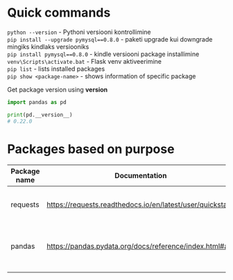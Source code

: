 # Quick commands
```python --version``` - Pythoni versiooni kontrollimine  
```pip install --upgrade pymysql==0.8.0``` - paketi upgrade kui downgrade mingiks kindlaks versiooniks  
```pip install pymysql==0.8.0``` - kindle versiooni package installimine  
```venv\Scripts\activate.bat``` - Flask venv aktiveerimine  
```pip list``` - lists installed packages  
```pip show <package-name>``` - shows information of specific package

Get package version using __version__
```python
import pandas as pd

print(pd.__version__)
# 0.22.0
```



# Packages based on purpose
|Package name| Documentation  | Purpose  |  
|---|---|---|
| requests  | https://requests.readthedocs.io/en/latest/user/quickstart/  | API calls and processin libary  |  
| pandas    | https://pandas.pydata.org/docs/reference/index.html#api     | Pandas data frames and data manipulation package  | 
|   |   |   | 
